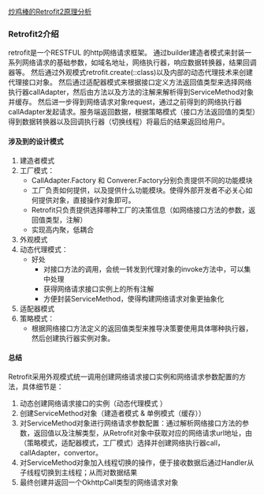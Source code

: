 [炒鸡棒的Retrofit2原理分析](https://juejin.im/post/5a9f36acf265da23a1416cb6)
### Retrofit2介绍
retrofit是一个RESTFUL 的http网络请求框架。
通过builder建造者模式来封装一系列网络请求的基础参数，如域名地址，网络执行器，响应数据转换器，结果回调器等。
然后通过外观模式retrofit.create(::class)以及内部的动态代理技术来创建代理接口对象。
然后通过适配器模式来根据接口定义方法返回值类型来选择网络执行器callAdapter，然后由方法以及方法的注解来解析得到ServiceMethod对象并缓存。
然后进一步得到网络请求对象request，通过之前得到的网络执行器callAdapter发起请求。服务端返回数据，根据策略模式（接口方法返回值的类型）得到数据转换器以及回调执行器（切换线程）将最后的结果返回给用户。



#### 涉及到的设计模式
1. 建造者模式
2. 工厂模式：
    - CallAdapter.Factory 和 Converer.Factory分别负责提供不同的功能模块
    - 工厂负责如何提供，以及提供什么功能模块。使得外部开发者不必关心如何提供对象，直接操作对象即可。
    - Retrofit只负责提供选择哪种工厂的决策信息（如网络接口方法的参数，返回值类型，注解）
    - 实现高内聚，低耦合
3. 外观模式
4. 动态代理模式： 
    - 好处
        - 对接口方法的调用，会统一转发到代理对象的invoke方法中，可以集中处理
        - 获得网络请求接口实例上的所有注解
        - 方便封装ServiceMethod，使得构建网络请求对象更抽象化
5. 适配器模式
6. 策略模式：
    - 根据网络接口方法定义的返回值类型来推导决策要使用具体哪种执行器，然后创建执行器实例对象。


#### 总结
Retrofit采用外观模式统一调用创建网络请求接口实例和网络请求参数配置的方法，具体细节是：
1. 动态创建网络请求接口的实例（动态代理模式 ）
2. 创建ServiceMethod对象（建造者模式 & 单例模式（缓存））
3. 对ServiceMethod对象进行网络请求参数配置：通过解析网络接口方法的参数，返回值以及注解类型，从Retrofit对象中获取对应的网络请求url地址，由（策略模式，适配器模式，工厂模式）选择并创建网络执行器call，callAdapter，convertor。
4. 对ServiceMethod对象加入线程切换的操作，便于接收数据后通过Handler从子线程切换到主线程；从而对数据结果
5. 最终创建并返回一个OkhttpCall类型的网络请求对象